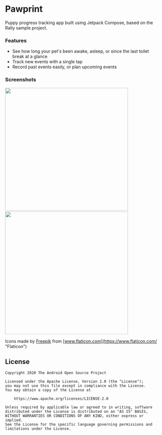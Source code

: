 # Pawprint

Puppy progress tracking app built using Jetpack Compose, based on the Rally sample project.

### Features
- See how long your pet's been awake, asleep, or since the last toilet break at a glance
- Track new events with a single tap
- Record past events easily, or plan upcoming events

### Screenshots
<p align="left">
 <img src="https://user-images.githubusercontent.com/10072659/113415265-c302be80-93b6-11eb-8ce9-cef89e36c694.png" width="400" />
 &nbsp;&nbsp;&nbsp;&nbsp;
 <img src="https://user-images.githubusercontent.com/10072659/113415550-60f68900-93b7-11eb-892b-18eaf798060c.png" width="400" />
</p>

Icons made by [Freepik](https://www.freepik.com "Freepik") from [www.flaticon.com](https://www.flaticon.com/ "Flaticon")

## License
```
Copyright 2020 The Android Open Source Project

Licensed under the Apache License, Version 2.0 (the "License");
you may not use this file except in compliance with the License.
You may obtain a copy of the License at

    https://www.apache.org/licenses/LICENSE-2.0

Unless required by applicable law or agreed to in writing, software
distributed under the License is distributed on an "AS IS" BASIS,
WITHOUT WARRANTIES OR CONDITIONS OF ANY KIND, either express or implied.
See the License for the specific language governing permissions and
limitations under the License.
```

[compose]: https://developer.android.com/jetpack/compose
[rally]: https://material.io/design/material-studies/rally.html
[materialtheming]: https://material.io/design/material-theming/overview.html#material-theming
